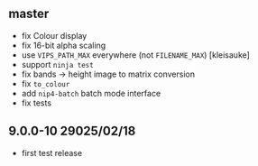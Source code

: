 ## master

- fix Colour display
- fix 16-bit alpha scaling
- use `VIPS_PATH_MAX` everywhere (not `FILENAME_MAX`) [kleisauke]
- support `ninja test`
- fix bands -> height image to matrix conversion
- fix `to_colour`
- add `nip4-batch` batch mode interface
- fix tests

## 9.0.0-10 29025/02/18

- first test release

